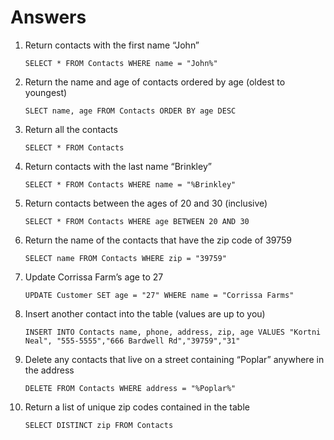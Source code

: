 # Answers
1. Return contacts with the first name “John”
    
    `SELECT * FROM Contacts WHERE name = "John%"`
2. Return the name and age of contacts ordered by age (oldest to youngest)
    
    `SLECT name, age FROM Contacts ORDER BY age DESC`
3. Return all the contacts
    
    `SELECT * FROM Contacts`
4. Return contacts with the last name “Brinkley”
    
    `SELECT * FROM Contacts WHERE name = "%Brinkley"`
5. Return contacts between the ages of 20 and 30 (inclusive)
    
    `SELECT * FROM Contacts WHERE age BETWEEN 20 AND 30`
6. Return the name of the contacts that have the zip code of 39759
    
    `SELECT name FROM Contacts WHERE zip = "39759"`
7. Update Corrissa Farm’s age to 27
    
    `UPDATE Customer SET age = "27" WHERE name = "Corrissa Farms"`
8. Insert another contact into the table (values are up to you)
    
    `INSERT INTO Contacts name, phone, address, zip, age VALUES "Kortni Neal", "555-5555","666 Bardwell Rd","39759","31"`
9. Delete any contacts that live on a street containing “Poplar” anywhere in the address
    
    `DELETE FROM Contacts WHERE address = "%Poplar%"`
10. Return a list of unique zip codes contained in the table
    
    `SELECT DISTINCT zip FROM Contacts`